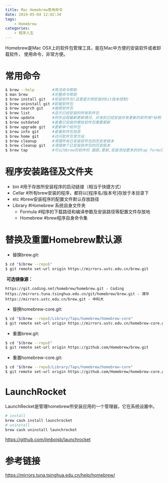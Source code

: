 ```yaml
---
title: Mac Homebrew常用命令
date: 2019-05-04 12:02:34
tags:
    - Homebrew
categories:
    - 程序人生
---
```


Homebrew是Mac OSX上的软件包管理工具，能在Mac中方便的安装软件或者卸载软件， 使用命令，非常方便。

<!-- more -->

# 常用命令

``` bash
$ brew --help        #简洁命令帮助
$ man brew           #完整命令帮助
$ brew install git   #安装软件包(这里是示例安装的Git版本控制)
$ brew uninstall git #卸载软件包
$ brew search git    #搜索软件包
$ brew list          #显示已经安装的所有软件包
$ brew update        #同步远程最新更新情况，对本机已经安装并有更新的软件用*标明
$ brew outdated      #查看已安装的哪些软件包需要更新
$ brew upgrade git   #更新单个软件包
$ brew info git      #查看软件包信息
$ brew home git      #访问软件包官方站
$ brew cleanup       #清理所有已安装软件包的历史老版本
$ brew cleanup git   #清理单个已安装软件包的历史版本
$ brew tap           #可以为brew的软件的 跟踪,更新,安装添加更多的的tap formulae 
```

# 程序安装路径及文件夹

- bin          #用于存放所安装程序的启动链接（相当于快捷方式）
- Cellar       #所有brew安装的程序，都将以[程序名/版本号]存放于本目录下
- etc          #brew安装程序的配置文件默认存放路径
- Library      #Homebrew 系统自身文件夹
    + Formula     #程序的下载路径和编译参数及安装路径等配置文件存放地
    + Homebrew    #brew程序自身命令集

# 替换及重置Homebrew默认源

- 替换brew.git:

``` bash
$ cd "$(brew --repo)"
$ git remote set-url origin https://mirrors.ustc.edu.cn/brew.git
```

​	**可选镜像源：**

``` url
https://git.coding.net/homebrew/homebrew.git - Coding
https://mirrors.tuna.tsinghua.edu.cn/git/homebrew/brew.git - 清华
https://mirrors.ustc.edu.cn/brew.git - 中科大
```

- 替换homebrew-core.git:

``` bash
$ cd "$(brew --repo)/Library/Taps/homebrew/homebrew-core"
$ git remote set-url origin https://mirrors.ustc.edu.cn/homebrew-core.git
```

- 重置brew.git:

``` bash
$ cd "$(brew --repo)"
$ git remote set-url origin https://github.com/Homebrew/brew.git
```

- 重置homebrew-core.git:

``` bash
$ cd "$(brew --repo)/Library/Taps/homebrew/homebrew-core"
$ git remote set-url origin https://github.com/Homebrew/homebrew-core.git
```

# LaunchRocket

LaunchRecket是管理homebrew所安装应用的一个管理器，它在系统设置中。

``` bash
# install
brew cask install launchrocket
# uninstall
brew cask uninstall launchrocket
```

https://github.com/jimbojsb/launchrocket

# 参考链接

https://mirrors.tuna.tsinghua.edu.cn/help/homebrew/